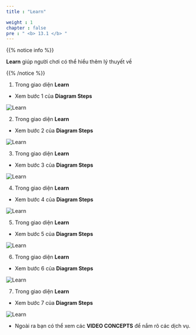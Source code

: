 ```yaml
---
title : "Learn"

weight : 1
chapter : false
pre : " <b> 13.1 </b> "
---
```


{{% notice info %}}

**Learn** giúp người chơi có thể hiểu thêm lý thuyết về 

{{% /notice %}}

1. Trong giao diện **Learn**

- Xem bước 1 của **Diagram Steps**

![Learn](/images/13-nosqldatabase/13.1-learn/1-learn.png?width=90pc)

2. Trong giao diện **Learn**

- Xem bước 2 của **Diagram Steps**

![Learn](/images/13-nosqldatabase/13.1-learn/2-learn.png?width=90pc)

3. Trong giao diện **Learn**

- Xem bước 3 của **Diagram Steps**

![Learn](/images/13-nosqldatabase/13.1-learn/3-learn.png?width=90pc)

4. Trong giao diện **Learn**

- Xem bước 4 của **Diagram Steps**

![Learn](/images/13-nosqldatabase/13.1-learn/4-learn.png?width=90pc)

5. Trong giao diện **Learn**

- Xem bước 5 của **Diagram Steps**

![Learn](/images/13-nosqldatabase/13.1-learn/5-learn.png?width=90pc)

6. Trong giao diện **Learn**

- Xem bước 6 của **Diagram Steps**

![Learn](/images/13-nosqldatabase/13.1-learn/6-learn.png?width=90pc)

7. Trong giao diện **Learn**

- Xem bước 7 của **Diagram Steps**

![Learn](/images/13-nosqldatabase/13.1-learn/7-learn.png?width=90pc)

- Ngoài ra bạn có thể xem các **VIDEO CONCEPTS** để nắm rõ các dịch vụ. 